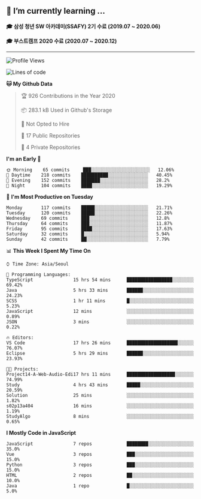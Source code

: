 ## 🌱 I’m currently learning ...

**🎓 삼성 청년 SW 아카데미(SSAFY) 2기 수료 (2019.07 ~ 2020.06)**

**🎓 부스트캠프 2020 수료 (2020.07 ~ 2020.12)**
 
-----

<!--START_SECTION:waka-->
![Profile Views](http://img.shields.io/badge/Profile%20Views-7-blue)

![Lines of code](https://img.shields.io/badge/From%20Hello%20World%20I%27ve%20Written-2.9%20million%20lines%20of%20code-blue)

**🐱 My Github Data** 

> 🏆 926 Contributions in the Year 2020
 > 
> 📦 283.1 kB Used in Github's Storage 
 > 
> 🚫 Not Opted to Hire
 > 
> 📜 17 Public Repositories 
 > 
> 🔑 4 Private Repositories  
 > 
**I'm an Early 🐤** 

```text
🌞 Morning    65 commits     ███░░░░░░░░░░░░░░░░░░░░░░   12.06% 
🌆 Daytime    218 commits    ██████████░░░░░░░░░░░░░░░   40.45% 
🌃 Evening    152 commits    ███████░░░░░░░░░░░░░░░░░░   28.2% 
🌙 Night      104 commits    ████░░░░░░░░░░░░░░░░░░░░░   19.29%

```
📅 **I'm Most Productive on Tuesday** 

```text
Monday       117 commits    █████░░░░░░░░░░░░░░░░░░░░   21.71% 
Tuesday      120 commits    █████░░░░░░░░░░░░░░░░░░░░   22.26% 
Wednesday    69 commits     ███░░░░░░░░░░░░░░░░░░░░░░   12.8% 
Thursday     64 commits     ███░░░░░░░░░░░░░░░░░░░░░░   11.87% 
Friday       95 commits     ████░░░░░░░░░░░░░░░░░░░░░   17.63% 
Saturday     32 commits     █░░░░░░░░░░░░░░░░░░░░░░░░   5.94% 
Sunday       42 commits     ██░░░░░░░░░░░░░░░░░░░░░░░   7.79%

```


📊 **This Week I Spent My Time On** 

```text
⌚︎ Time Zone: Asia/Seoul

💬 Programming Languages: 
TypeScript               15 hrs 54 mins      █████████████████░░░░░░░░   69.42% 
Java                     5 hrs 33 mins       ██████░░░░░░░░░░░░░░░░░░░   24.23% 
SCSS                     1 hr 11 mins        █░░░░░░░░░░░░░░░░░░░░░░░░   5.23% 
JavaScript               12 mins             ░░░░░░░░░░░░░░░░░░░░░░░░░   0.89% 
JSON                     3 mins              ░░░░░░░░░░░░░░░░░░░░░░░░░   0.22%

🔥 Editors: 
VS Code                  17 hrs 26 mins      ███████████████████░░░░░░   76.07% 
Eclipse                  5 hrs 29 mins       ██████░░░░░░░░░░░░░░░░░░░   23.93%

🐱‍💻 Projects: 
Project14-A-Web-Audio-Edi17 hrs 11 mins      ██████████████████░░░░░░░   74.99% 
Study                    4 hrs 43 mins       █████░░░░░░░░░░░░░░░░░░░░   20.59% 
Solution                 25 mins             ░░░░░░░░░░░░░░░░░░░░░░░░░   1.82% 
s02p13a404               16 mins             ░░░░░░░░░░░░░░░░░░░░░░░░░   1.19% 
StudyAlgo                8 mins              ░░░░░░░░░░░░░░░░░░░░░░░░░   0.65%

```

**I Mostly Code in JavaScript** 

```text
JavaScript               7 repos             ████████░░░░░░░░░░░░░░░░░   35.0% 
Vue                      3 repos             ███░░░░░░░░░░░░░░░░░░░░░░   15.0% 
Python                   3 repos             ███░░░░░░░░░░░░░░░░░░░░░░   15.0% 
HTML                     2 repos             ██░░░░░░░░░░░░░░░░░░░░░░░   10.0% 
Java                     1 repo              █░░░░░░░░░░░░░░░░░░░░░░░░   5.0%

```



<!--END_SECTION:waka-->
